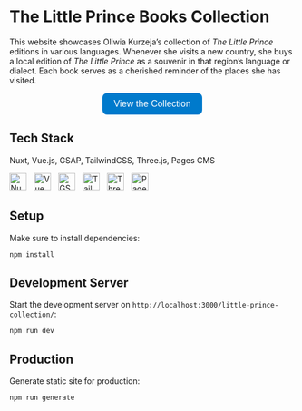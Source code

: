 # The Little Prince Books Collection

This website showcases Oliwia Kurzeja’s collection of *The Little Prince* editions in various languages. Whenever she visits a new country, she buys a local edition of *The Little Prince* as a souvenir in that region’s language or dialect. Each book serves as a cherished reminder of the places she has visited.

<p align="center">
  <a href="https://trzmlel.github.io/little-prince-collection/" target="_blank" style="text-decoration: none;">
    <button style="
      background-color: #007acc;
      color: white;
      font-size: 16px;
      padding: 10px 20px;
      border: none;
      border-radius: 8px;
      cursor: pointer;
      transition: 0.3s;
    " onmouseover="this.style.backgroundColor='#005a9e'" onmouseout="this.style.backgroundColor='#007acc'">
      View the Collection
    </button>
  </a>
</p>

## Tech Stack

Nuxt, Vue.js, GSAP, TailwindCSS, Three.js, Pages CMS

<img align="left" alt="Nuxt" width="30px" style="padding-right:10px;" src="https://cdn.jsdelivr.net/gh/devicons/devicon@latest/icons/nuxtjs/nuxtjs-original.svg" />
<img align="left" alt="Vue" width="30px" style="padding-right:10px;" src="https://cdn.jsdelivr.net/gh/devicons/devicon@latest/icons/vuejs/vuejs-original.svg" />
<img align="left" alt="GSAP" width="30px" style="padding-right:10px;" src="https://gsap.com/favicon-32x32.png" />
<img align="left" alt="TailwindCSS" width="30px" style="padding-right:10px;" src="https://cdn.jsdelivr.net/gh/devicons/devicon@latest/icons/tailwindcss/tailwindcss-original.svg" />
<img align="left" alt="Three.js" width="30px" style="padding-right:10px;" src="https://cdn.jsdelivr.net/gh/devicons/devicon@latest/icons/threejs/threejs-original.svg" />
<img align="left" alt="Pages CMS" width="30px" style="padding-right:10px;" src="https://pagescms.org/favicon.ico" />
<br />
<br />


## Setup

Make sure to install dependencies:

```bash
npm install
```

## Development Server

Start the development server on `http://localhost:3000/little-prince-collection/`:

```bash
npm run dev
```

## Production

Generate static site for production:

```bash
npm run generate
```
